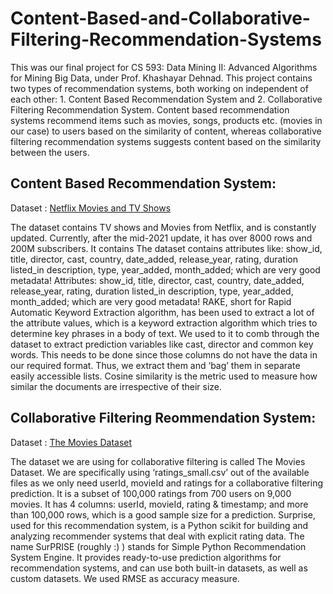 # Content-Based-and-Collaborative-Filtering-Recommendation-Systems

This was our final project for CS 593: Data Mining II: Advanced Algorithms for Mining Big Data, under Prof. Khashayar Dehnad. This project contains two types of  recommendation systems, both working on independent of each other: 1. Content Based Recommendation System and 2. Collaborative Filtering Recommendation System. Content based recommendation systems recommend items such as movies, songs, products etc. (movies in our case) to users based on the similarity of content, whereas collaborative filtering recommendation systems suggests content based on the similarity between the users.

## Content Based Recommendation System:
Dataset : [Netflix Movies and TV Shows](https://www.kaggle.com/datasets/shivamb/netflix-shows)

The dataset contains TV shows and Movies from Netflix, and is constantly updated. Currently, after the mid-2021 update, it has over 8000 rows and 200M subscribers. It contains The dataset contains attributes like: show_id, title, director, cast, country, date_added, release_year, rating, duration listed_in description, type, year_added, month_added; which are very good metadata! Attributes: show_id, title, director, cast, country, date_added, release_year, rating, duration listed_in description, type, year_added, month_added; which are very good metadata! RAKE, short for Rapid Automatic Keyword Extraction algorithm, has been used to extract a lot of the attribute values, which is a keyword extraction algorithm which tries to determine key phrases in a body of text. We used to it to comb through the dataset to extract prediction variables like cast, director and common key words. This needs to be done since those columns do not have the data in our required format. Thus, we extract them and ‘bag’ them in separate easily accessible lists. Cosine similarity is the metric used to measure how similar the documents are irrespective of their size.


## Collaborative Filtering Reommendation System:
Dataset : [The Movies Dataset](https://www.kaggle.com/datasets/rounakbanik/the-movies-dataset?select=ratings_small.csv)

The dataset we are using for collaborative filtering is called The Movies Dataset. We are specifically using ‘ratings_small.csv’ out of the available files as we only need userId, movieId and ratings for a collaborative filtering prediction. It is a subset of 100,000 ratings from 700 users on 9,000 movies. It has 4 columns: userId, movieId, rating & timestamp; and more than 100,000 rows, which is a good sample size for a prediction. Surprise, used for this recommendation system, is a Python scikit for building and analyzing recommender systems that deal with explicit rating data. The name SurPRISE (roughly :) ) stands for Simple Python Recommendation System Engine. It provides ready-to-use prediction algorithms for recommendation systems, and can use both built-in datasets, as well as custom datasets. We used RMSE as accuracy measure.









